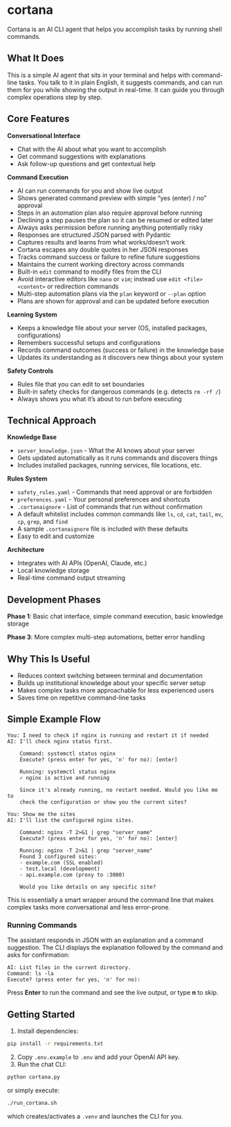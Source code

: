 # cortana
Cortana is an AI CLI agent that helps you accomplish tasks by running shell commands.

## What It Does

This is a simple AI agent that sits in your terminal and helps with command-line tasks. You talk to it in plain English, it suggests commands, and can run them for you while showing the output in real-time. It can guide you through complex operations step by step.

## Core Features

**Conversational Interface**

- Chat with the AI about what you want to accomplish
- Get command suggestions with explanations
- Ask follow-up questions and get contextual help

**Command Execution**

- AI can run commands for you and show live output
- Shows generated command preview with simple “yes (enter) / no” approval
- Steps in an automation plan also require approval before running
- Declining a step pauses the plan so it can be resumed or edited later
- Always asks permission before running anything potentially risky
- Responses are structured JSON parsed with Pydantic
- Captures results and learns from what works/doesn’t work
- Cortana escapes any double quotes in her JSON responses
- Tracks command success or failure to refine future suggestions
- Maintains the current working directory across commands
- Built-in `edit` command to modify files from the CLI
- Avoid interactive editors like `nano` or `vim`; instead use `edit <file> <content>` or redirection commands
- Multi-step automation plans via the `plan` keyword or `--plan` option
- Plans are shown for approval and can be updated before execution

**Learning System**

- Keeps a knowledge file about your server (OS, installed packages, configurations)
- Remembers successful setups and configurations
- Records command outcomes (success or failure) in the knowledge base
- Updates its understanding as it discovers new things about your system

**Safety Controls**

- Rules file that you can edit to set boundaries
- Built-in safety checks for dangerous commands (e.g. detects `rm -rf /`)
- Always shows you what it’s about to run before executing

## Technical Approach

**Knowledge Base**

- `server_knowledge.json` - What the AI knows about your server
- Gets updated automatically as it runs commands and discovers things
- Includes installed packages, running services, file locations, etc.

**Rules System**

- `safety_rules.yaml` - Commands that need approval or are forbidden
- `preferences.yaml` - Your personal preferences and shortcuts
- `.cortanaignore` - List of commands that run without confirmation
- A default whitelist includes common commands like `ls`, `cd`, `cat`, `tail`,
  `mv`, `cp`, `grep`, and `find`
- A sample `.cortanaignore` file is included with these defaults
- Easy to edit and customize

**Architecture**

- Integrates with AI APIs (OpenAI, Claude, etc.)
- Local knowledge storage
- Real-time command output streaming

## Development Phases

**Phase 1**: Basic chat interface, simple command execution, basic knowledge storage

**Phase 3**: More complex multi-step automations, better error handling

## Why This Is Useful

- Reduces context switching between terminal and documentation
- Builds up institutional knowledge about your specific server setup
- Makes complex tasks more approachable for less experienced users
- Saves time on repetitive command-line tasks

## Simple Example Flow

```
You: I need to check if nginx is running and restart it if needed
AI: I'll check nginx status first.
    
    Command: systemctl status nginx
    Execute? (press enter for yes, 'n' for no): [enter]
    
    Running: systemctl status nginx
    ✓ nginx is active and running
    
    Since it's already running, no restart needed. Would you like me to 
    check the configuration or show you the current sites?

You: Show me the sites
AI: I'll list the configured nginx sites.
    
    Command: nginx -T 2>&1 | grep "server_name"
    Execute? (press enter for yes, 'n' for no): [enter]
    
    Running: nginx -T 2>&1 | grep "server_name"
    Found 3 configured sites:
    - example.com (SSL enabled)
    - test.local (development)
    - api.example.com (proxy to :3000)
    
    Would you like details on any specific site?
```

This is essentially a smart wrapper around the command line that makes complex tasks more conversational and less error-prone.

### Running Commands

The assistant responds in JSON with an explanation and a command suggestion. The CLI displays the explanation followed by the command and asks for confirmation:

```
AI: List files in the current directory.
Command: ls -la
Execute? (press enter for yes, 'n' for no):
```

Press **Enter** to run the command and see the live output, or type **n** to skip.
## Getting Started

1. Install dependencies:
```bash
pip install -r requirements.txt
```
2. Copy `.env.example` to `.env` and add your OpenAI API key.
3. Run the chat CLI:
```bash
python cortana.py
```
   or simply execute:
```bash
./run_cortana.sh
```
which creates/activates a `.venv` and launches the CLI for you.

